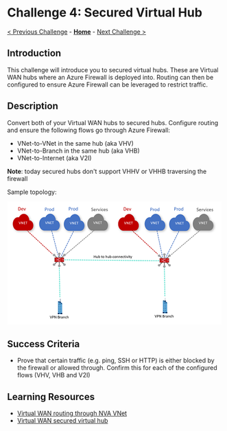# Challenge 4: Secured Virtual Hub

[< Previous Challenge](./03-isolated_vnet.md) - **[Home](../README.md)** - [Next Challenge >](./05-nva.md)

## Introduction

This challenge will introduce you to secured virtual hubs. These are Virtual WAN hubs where an Azure Firewall is deployed into. Routing can then be configured to ensure Azure Firewall can be leveraged to restrict traffic.

## Description

Convert both of your Virtual WAN hubs to secured hubs. Configure routing and ensure the following flows go through Azure Firewall:

- VNet-to-VNet in the same hub (aka VHV)
- VNet-to-Branch in the same hub (aka VHB)
- VNet-to-Internet (aka V2I)

**Note**: today secured hubs don't support VHHV or VHHB traversing the firewall

Sample topology:

![topology](./Images/vwan05.png)

## Success Criteria

- Prove that certain traffic (e.g. ping, SSH or HTTP) is either blocked by the firewall or allowed through. Confirm this for each of the configured flows (VHV, VHB and V2I)

## Learning Resources

- [Virtual WAN routing through NVA VNet](https://docs.microsoft.com/azure/virtual-wan/scenario-route-through-nva)
- [Virtual WAN secured virtual hub](https://docs.microsoft.com/azure/virtual-wan/scenario-route-between-vnets-firewall)